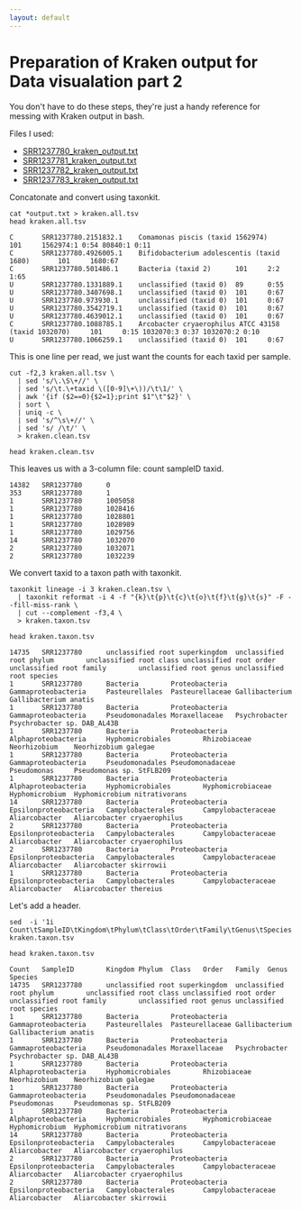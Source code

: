 ```yaml
---
layout: default
---
```


# Preparation of Kraken output for Data visualation part 2

You don't have to do these steps, they're just a handy reference for messing with Kraken output in bash.

Files I used:
- [SRR1237780_kraken_output.txt](/workshop2022/files/kraken/SRR1237780_kraken_output.txt)
- [SRR1237781_kraken_output.txt](/workshop2022/files/kraken/SRR1237781_kraken_output.txt)
- [SRR1237782_kraken_output.txt](/workshop2022/files/kraken/SRR1237782_kraken_output.txt)
- [SRR1237783_kraken_output.txt](/workshop2022/files/kraken/SRR1237783_kraken_output.txt)

Concatonate and convert using taxonkit.

```shell
cat *output.txt > kraken.all.tsv
head kraken.all.tsv
```

```text
C       SRR1237780.2151832.1    Comamonas piscis (taxid 1562974)        101     1562974:1 0:54 80840:1 0:11
C       SRR1237780.4926005.1    Bifidobacterium adolescentis (taxid 1680)       101     1680:67
C       SRR1237780.501486.1     Bacteria (taxid 2)      101     2:2 1:65
U       SRR1237780.1331889.1    unclassified (taxid 0)  89      0:55
U       SRR1237780.3407698.1    unclassified (taxid 0)  101     0:67
U       SRR1237780.973930.1     unclassified (taxid 0)  101     0:67
U       SRR1237780.3542719.1    unclassified (taxid 0)  101     0:67
U       SRR1237780.4639012.1    unclassified (taxid 0)  101     0:67
C       SRR1237780.1088785.1    Arcobacter cryaerophilus ATCC 43158 (taxid 1032070)     101     0:15 1032070:3 0:37 1032070:2 0:10
U       SRR1237780.1066259.1    unclassified (taxid 0)  101     0:67
```

This is one line per read, we just want the counts for each taxid per sample.

```shell
cut -f2,3 kraken.all.tsv \
  | sed 's/\.\S\+//' \
  | sed 's/\t.\+taxid \([0-9]\+\))/\t\1/' \
  | awk '{if ($2==0){$2=1};print $1"\t"$2}' \
  | sort \
  | uniq -c \
  | sed 's/^\s\+//' \
  | sed 's/ /\t/' \
  > kraken.clean.tsv

head kraken.clean.tsv
```

This leaves us with a 3-column file: count <tab> sampleID <tab> taxid.

```text
14382   SRR1237780      0
353     SRR1237780      1
1       SRR1237780      1005058
1       SRR1237780      1028416
1       SRR1237780      1028801
1       SRR1237780      1028989
1       SRR1237780      1029756
14      SRR1237780      1032070
2       SRR1237780      1032071
2       SRR1237780      1032239
```

We convert taxid to a taxon path with taxonkit.

```shell
taxonkit lineage -i 3 kraken.clean.tsv \
  | taxonkit reformat -i 4 -f "{k}\t{p}\t{c}\t{o}\t{f}\t{g}\t{s}" -F --fill-miss-rank \
  | cut --complement -f3,4 \
  > kraken.taxon.tsv

head kraken.taxon.tsv
```

```text
14735   SRR1237780      unclassified root superkingdom  unclassified root phylum        unclassified root class unclassified root order unclassified root family        unclassified root genus unclassified root species
1       SRR1237780      Bacteria        Proteobacteria  Gammaproteobacteria     Pasteurellales  Pasteurellaceae Gallibacterium  Gallibacterium anatis
1       SRR1237780      Bacteria        Proteobacteria  Gammaproteobacteria     Pseudomonadales Moraxellaceae   Psychrobacter   Psychrobacter sp. DAB_AL43B
1       SRR1237780      Bacteria        Proteobacteria  Alphaproteobacteria     Hyphomicrobiales        Rhizobiaceae    Neorhizobium    Neorhizobium galegae
1       SRR1237780      Bacteria        Proteobacteria  Gammaproteobacteria     Pseudomonadales Pseudomonadaceae        Pseudomonas     Pseudomonas sp. StFLB209
1       SRR1237780      Bacteria        Proteobacteria  Alphaproteobacteria     Hyphomicrobiales        Hyphomicrobiaceae       Hyphomicrobium  Hyphomicrobium nitrativorans
14      SRR1237780      Bacteria        Proteobacteria  Epsilonproteobacteria   Campylobacterales       Campylobacteraceae      Aliarcobacter   Aliarcobacter cryaerophilus
2       SRR1237780      Bacteria        Proteobacteria  Epsilonproteobacteria   Campylobacterales       Campylobacteraceae      Aliarcobacter   Aliarcobacter cryaerophilus
2       SRR1237780      Bacteria        Proteobacteria  Epsilonproteobacteria   Campylobacterales       Campylobacteraceae      Aliarcobacter   Aliarcobacter skirrowii
1       SRR1237780      Bacteria        Proteobacteria  Epsilonproteobacteria   Campylobacterales       Campylobacteraceae      Aliarcobacter   Aliarcobacter thereius
```

Let's add a header.

```shell
sed  -i '1i Count\tSampleID\tKingdom\tPhylum\tClass\tOrder\tFamily\tGenus\tSpecies' kraken.taxon.tsv

head kraken.taxon.tsv
```

```text
Count   SampleID        Kingdom Phylum  Class   Order   Family  Genus   Species
14735   SRR1237780      unclassified root superkingdom  unclassified root phylum        unclassified root class unclassified root order unclassified root family        unclassified root genus unclassified root species
1       SRR1237780      Bacteria        Proteobacteria  Gammaproteobacteria     Pasteurellales  Pasteurellaceae Gallibacterium  Gallibacterium anatis
1       SRR1237780      Bacteria        Proteobacteria  Gammaproteobacteria     Pseudomonadales Moraxellaceae   Psychrobacter   Psychrobacter sp. DAB_AL43B
1       SRR1237780      Bacteria        Proteobacteria  Alphaproteobacteria     Hyphomicrobiales        Rhizobiaceae    Neorhizobium    Neorhizobium galegae
1       SRR1237780      Bacteria        Proteobacteria  Gammaproteobacteria     Pseudomonadales Pseudomonadaceae        Pseudomonas     Pseudomonas sp. StFLB209
1       SRR1237780      Bacteria        Proteobacteria  Alphaproteobacteria     Hyphomicrobiales        Hyphomicrobiaceae       Hyphomicrobium  Hyphomicrobium nitrativorans
14      SRR1237780      Bacteria        Proteobacteria  Epsilonproteobacteria   Campylobacterales       Campylobacteraceae      Aliarcobacter   Aliarcobacter cryaerophilus
2       SRR1237780      Bacteria        Proteobacteria  Epsilonproteobacteria   Campylobacterales       Campylobacteraceae      Aliarcobacter   Aliarcobacter cryaerophilus
2       SRR1237780      Bacteria        Proteobacteria  Epsilonproteobacteria   Campylobacterales       Campylobacteraceae      Aliarcobacter   Aliarcobacter skirrowii
```


